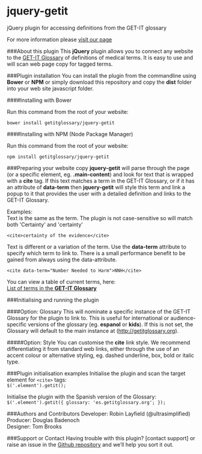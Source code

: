 # jquery-getit
jQuery plugin for accessing definitions from the GET-IT glossary

For more information please [visit our page](http://getitglossary.github.io/jquery-getit/)
  
  
###About this plugin
This __jQuery__ plugin allows you to connect any website to the [GET-IT Glossary](http://getitglossary.org/) of definitions of medical terms. It is easy to use and will scan web page copy for tagged terms.
  
  
###Plugin installation
You can install the plugin from the commandline using __Bower__ or __NPM__ or simply download this repository and copy the __dist__ folder into your web site javascript folder.
  
  
####Installing with Bower

Run this command from the root of your website:

    bower install getitglossary/jquery-getit

####Installing with NPM (Node Package Manager)

Run this command from the root of your website:

    npm install getitglossary/jquery-getit
  
  
###Preparing your website copy
__jquery-getit__ will parse through the page (or a specific element, eg. __.main-content__) and look for text that is wrapped with a __cite__ tag. If this text matches a term in the GET-IT Glossary, or if it has an attribute of __data-term__ then __jquery-getit__ will style this term and link a popup to it that provides the user with a detailed definition and links to the GET-IT Glossary.

Examples:  
Text is the same as the term. The plugin is not case-sensitive so will match both 'Certainty' and 'certainty'  
  
`<cite>certainty of the evidence</cite>`

Text is different or a variation of the term. Use the __data-term__ attribute to specify which term to link to. There is a small performance benefit to be gained from always using the data-attribute.  
  
`<cite data-term="Number Needed to Harm">NNH</cite>`

You can view a table of current terms, here:  
[List of terms in the __GET-IT Glossary__](http://getitglossary.org/dev/terms)
  
  
###Initialising and running the plugin
  
####Option: Glossary
This will nominate a specific instance of the GET-IT Glossary for the plugin to link to. This is useful for international or audience-specific versions of the glossary (eg. __espanol__ or __kids__). If this is not set, the Glossary will default to the main instance at (http://getitglossary.org).

#####Option: Style
You can customise the __cite__ link style. We recommend differentiating it from standard web links, either through the use of an accent colour or alternative styling, eg. dashed underline, box, bold or italic type.
  
  
###Plugin initialisation examples
Initialise the plugin and scan the target element for `<cite>` tags:  
`$('.element').getit();`

Initialise the plugin with the Spanish version of the Glossary:  
`$('.element').getit({
  glossary: 'es.getitglossary.org';
});`
  
  
###Authors and Contributors
Developer: Robin Layfield (@ultrasimplified)   
Producer: Douglas Badenoch  
Designer: Tom Brooks
  
  
###Support or Contact
Having trouble with this plugin? [contact support] or raise an issue in the [Github repository](https://github.com/getitglossary/jquery-getit) and we’ll help you sort it out.
